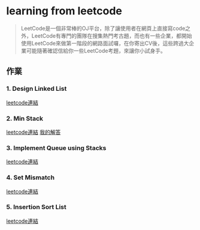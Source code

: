 # learning from leetcode 
> LeetCode是一個非常棒的OJ平台，除了讓使用者在網頁上直接寫code之外，LeetCode有專門的團隊在搜集熱門考古題，而也有一些企業，都開始使用LeetCode來做第一階段的網路面試囉，在你寄出CV後，這些跨過大企業可能隨著確認信給你一些LeetCode考題，來讓你小試身手。

## 作業
### 1. Design Linked List 
 [leetcode連結](https://leetcode.com/problems/design-linked-list/) 

### 2. Min Stack 
 [leetcode連結](https://leetcode.com/problems/min-stack/)
 [我的解答]()

### 3. Implement Queue using Stacks  
 [leetcode連結](https://leetcode.com/problems/implement-queue-using-stacks/)

### 4. Set Mismatch 
 [leetcode連結](https://leetcode.com/problems/set-mismatch/)

### 5. Insertion Sort List 
 [leetcode連結](https://leetcode.com/problems/insertion-sort-list/)


